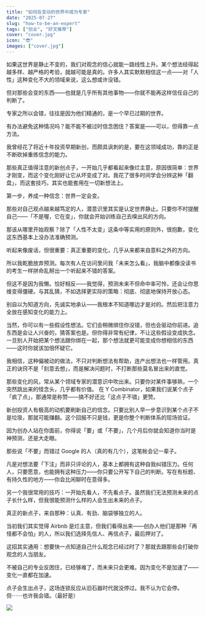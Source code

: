 ```yaml
---
title: "如何在变动的世界中成为专家"
date: "2025-07-27"
slug: "how-to-be-an-expert"
tags: ["创业", "好文推荐"]
cover: "cover.jpg"
icon: "😎"
images: ["cover.jpg"]
---
```

如果这世界是静止不变的，我们对观念的信心就能一路线性上升。某个想法经得起越多样、越严格的考验，就越可能是真的。许多人其实默默相信这一点——对「人性」这种变化不大的领域来说，这么想或许没错。



但对那些会变的东西——也就是几乎所有其他事物——你就不能再这样信任自己的判断了。



专家之所以会错，往往是因为他们精通的，是一个早已过期的世界。



有办法避免这种情况吗？能不能不被过时信念困住？答案是——可以，但得靠一点方法。



我曾经花了将近十年投资早期新创，而颇具讽刺的是，要在这领域成功，靠的正是不断砍掉重练信念的能力。



那些真正值得注意的新创点子，一开始几乎都看起来像烂主意，原因很简单：世界才刚变，而这个变化刚好让它从坏变成了对。我花了很多时间学会分辨这种「翻盘」，而这套技巧，其实也能套用在一切新想法上。



第一步，养成一种信念：世界一定会变。



那些对自己观点越来越笃定的人，潜意识里其实是认定世界静止。只要你不时提醒自己——「不是喔，它在变」，你就会开始训练自己去嗅出风的方向。



那该从哪里开始观察？除了「人性不太变」这条中等实用的原则外，很抱歉，变化这东西基本上没办法准确预测。



听起来像废话，但很重要：真正重要的变化，几乎从来都来自意料之外的方向。



所以我乾脆放弃预测。每次有人在访问里问我「未来怎么看」，我脑中都像没读书的考生一样拼命乱掰出一个听起来不错的答案。



但这不是因为我懒。恰好相反——我觉得，预测未来不但命中率可怜，还会让你思维变得僵硬。与其乱猜，不如选择更实际的策略：彻底、彻底地保持开放心态。



别自以为知道方向，先诚实地承认——我根本不知道哪边才是对的。然后把注意力全放在感知变化的能力上。



当然，你可以有一些假设性想法。它们会稍微绑住你没错，但也会驱动你前进。追东西是会让人兴奋的，猜答案也是。但你得非常有纪律，不让这些假设变成执念。
一旦别人开始把某个想法跟你绑在一起，那个想法就更可能变成你想相信的东西——这时你就该加倍怀疑它。



我相信，这种偏被动的做法，不只对判断想法有帮助，连产出想法也一样管用。真正的诀窍不是「刻意去想」，而是解决问题时，不打断那些莫名冒出来的直觉。



那些变化的风，常从某个领域专家的潜意识中吹出来。只要你对某件事够熟，一个突然跳出来的怪念头，几乎都有价值。
在 Y Combinator，如果我们说某个点子「疯了点」，那通常是称赞——搞不好还比「这点子不错」更赞。



新创投资人有极高的动机要刷新自己的信念。只要比别人早一步意识到某个点子不是垃圾，那就可能赚翻。这个回报不只是钱，更是你整个判断体系的现场验证。



因为创办人站在你面前，你得说「要」或「不要」，几个月后你就会知道你当时是神预测，还是大走眼。



那些说「不要」而错过 Google 的人（真的有几个），这笔帐会记一辈子。



凡是对想法要「下注」而非只评论的人，基本上都拥有这种自我纠错压力。任何人，只要愿意，也能拥有这种压力——你只要公开写下自己的判断。写在有标题、有持久性的地方——你会比闲聊时在意得多。



另一个我很常用的技巧：一开始先看人，不先看点子。虽然我们无法预测未来的点子长什么样，但我很能预测什么样的人会生出未来的点子。



真正的新点子，来自那种：认真、有劲、脑袋够独立的人。



当初我们其实觉得 Airbnb 是烂主意，但我们看得出来——创办人他们是那种「再怪都不会怕」的人，所以我们选择先信人、再信点子，最后押对了。



这招其实通用：想要快一点知道自己什么观念已经过时了？那就去跟那些会打破你观念的人当朋友。



不被自己的专业反困住，已经够难了，而未来只会更难。因为变化不是加速了——变化一直都在加速。



点子会生出点子，这场连锁反应从旧石器时代就没停过。我不认为它会停。
但⋯⋯也许我会错。（最好是）




![](https://prod-files-secure.s3.us-west-2.amazonaws.com/112d0858-5090-4d34-a606-b75eb8d65fd2/46476355-9cf3-4e99-9b7a-3531bc426380/1000202064.png?X-Amz-Algorithm=AWS4-HMAC-SHA256&X-Amz-Content-Sha256=UNSIGNED-PAYLOAD&X-Amz-Credential=ASIAZI2LB4664HJIVRL4%2F20251030%2Fus-west-2%2Fs3%2Faws4_request&X-Amz-Date=20251030T103822Z&X-Amz-Expires=3600&X-Amz-Security-Token=IQoJb3JpZ2luX2VjEDIaCXVzLXdlc3QtMiJIMEYCIQDpqErbpwrrMZEocuLUEr64gCvR%2Fl86onDABZsZyRZ0IwIhAO%2BTjj5AnOfQBqYEhfzTpsZbhK9gQLppVEXQE7ekM1%2BhKogECOv%2F%2F%2F%2F%2F%2F%2F%2F%2F%2FwEQABoMNjM3NDIzMTgzODA1IgwvQset8rK8HHpk1Xsq3AMqBksaVlPp5nedBiVeK9EfLoU0BUA9tD5eW%2FM4QvlZXN9mq2zbsNO5uv%2BilyTrsb2dnrKhXuDyybucGv%2B71OR%2BtuGSKCjkpub8Ta8fZ7on4Rq58%2BGbDObI5tvgUKOQT7JNzlLd99yqby2i0V5hMw2%2FGubVI0joOZvsQQk9R%2BSZ1jYc3%2FNSjAeQVoMwLzVHzwGkxhQB3cpJpuezrDrdbGMbvbP9VteomTHOa3V0gppRbiHs4fo2k%2BFrJF6PDcbZMpm7W0SdkMtWAE1surx3gxjjwICavhag%2B9luntABrWkIU6U83Vs6AicZRtuwhM4T68MTBvABqMsWE6qLpzONwksSisAkVWMaY86SRjnXjv7Ud6g6X8OAXYttIde3a9OEj64FNu3VGBayMGKJC%2FZ%2B6mmtNeDFv5n6NDLSJWmnBB9kvyFzwNZefH8M1fY09q1EWVfA6BjTNAVuT64Cdtl3MCCq0ivyQjZVb06E0UXoHx8RluLNgvQ2SJPKFecNKyHnd7nptWH2XSQsRQKbo4lx1TwvsOM6Cly3pINMjtI9g2dKX5JBLKlDu2eTBi1ULRx%2Fey7%2BM%2BBhJAOMLPRrmCZ1HqjjXQhBmhJCAgNzFTGnSnSiqpohZwG6LJsACsIr%2BjC89ozIBjqkARp89ib2t9kbdlHLdkRkwR4ad1wVb5uR3wWm1uwWa9NrVladallNALuougGMRZBqKPKTDmeWUYe0nfrS9tcSOmhdM%2BvOtsoNkcX908fgF6%2Bt1cNzVvF%2FmcFg6nEvGGtmPfyBrEJk7upk04qUFsOx1Vl7ht9tmNhHO2SIj%2Bwdzil4SfVd%2Bi3QORUwe%2BjFr4AHE6c%2BdsWe%2Fp7OKiAvfCjR0rWTC364&X-Amz-Signature=db4e1fc3fe2de0e0e041eb8eda011858b3cedb469d510c0e223b645d7eff192d&X-Amz-SignedHeaders=host&x-amz-checksum-mode=ENABLED&x-id=GetObject)

